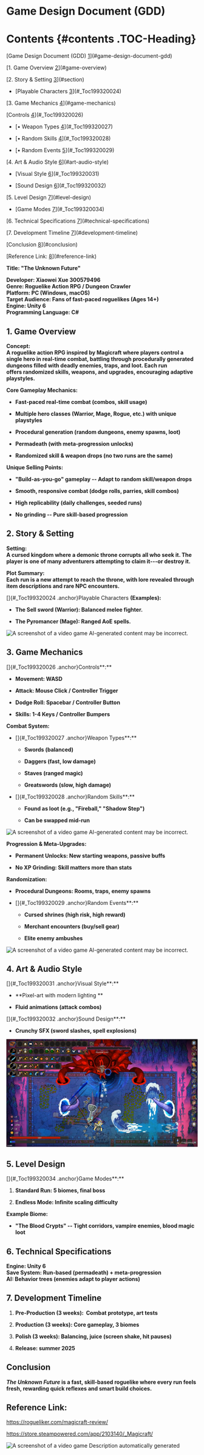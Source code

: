 # Game Design Document (GDD) 

# Contents {#contents .TOC-Heading}

[Game Design Document (GDD)
[1](#game-design-document-gdd)](#game-design-document-gdd)

[1. Game Overview [2](#game-overview)](#game-overview)

[2. Story & Setting [3](#section)](#section)

- [Playable Characters [3](#_Toc199320024)](#_Toc199320024)

[3. Game Mechanics [4](#game-mechanics)](#game-mechanics)

[Controls [4](#_Toc199320026)](#_Toc199320026)

- [• Weapon Types [4](#_Toc199320027)](#_Toc199320027)

- [• Random Skills [4](#_Toc199320028)](#_Toc199320028)

- [• Random Events [5](#_Toc199320029)](#_Toc199320029)

[4. Art & Audio Style [6](#art-audio-style)](#art-audio-style)

- [Visual Style [6](#_Toc199320031)](#_Toc199320031)

- [Sound Design [6](#_Toc199320032)](#_Toc199320032)

[5. Level Design [7](#level-design)](#level-design)

- [Game Modes [7](#_Toc199320034)](#_Toc199320034)

[6. Technical Specifications
[7](#technical-specifications)](#technical-specifications)

[7. Development Timeline
[7](#development-timeline)](#development-timeline)

[Conclusion [8](#conclusion)](#conclusion)

[Reference Link: [8](#reference-link)](#reference-link)

**Title: \"The Unknown Future\"**

**Developer: Xiaowei Xue 300579496\
Genre: Roguelike Action RPG / Dungeon Crawler\
Platform: PC (Windows, macOS)\
Target Audience: Fans of fast-paced roguelikes (Ages 14+)\
Engine: Unity 6\
Programming Language: C#**

## 1. Game Overview

**Concept:\
A roguelike action RPG inspired by Magicraft where players control a
single hero in real-time combat, battling through procedurally generated
dungeons filled with deadly enemies, traps, and loot. Each run
offers randomized skills, weapons, and upgrades, encouraging adaptive
playstyles.**

**Core Gameplay Mechanics:**

-   **Fast-paced real-time combat (combos, skill usage)**

-   **Multiple hero classes (Warrior, Mage, Rogue, etc.) with unique
    playstyles**

-   **Procedural generation (random dungeons, enemy spawns, loot)**

-   **Permadeath (with meta-progression unlocks)**

-   **Randomized skill & weapon drops (no two runs are the same)**

**Unique Selling Points:**

-   **\"Build-as-you-go\" gameplay -- Adapt to random skill/weapon
    drops**

-   **Smooth, responsive combat (dodge rolls, parries, skill combos)**

-   **High replicability (daily challenges, seeded runs)**

-   **No grinding -- Pure skill-based progression**

## 

## 2. Story & Setting

**Setting:\
A cursed kingdom where a demonic throne corrupts all who seek it. The
player is one of many adventurers attempting to claim it---or destroy
it.**

**Plot Summary:\
Each run is a new attempt to reach the throne, with lore revealed
through item descriptions and rare NPC encounters.**

[]{#_Toc199320024 .anchor}Playable Characters **(Examples):**

-   **The Sell sword (Warrior): Balanced melee fighter.**

-   **The Pyromancer (Mage): Ranged AoE spells.**

![A screenshot of a video game AI-generated content may be
incorrect.](vertopal_7cfdf2b0aff745e89d8d696309491e9e/media/image1.jpeg)

## 3. Game Mechanics

[]{#_Toc199320026 .anchor}Controls**:**

-   **Movement: WASD**

-   **Attack: Mouse Click / Controller Trigger**

-   **Dodge Roll: Spacebar / Controller Button**

-   **Skills: 1-4 Keys / Controller Bumpers**

**Combat System:**

-   []{#_Toc199320027 .anchor}Weapon Types**:**

    -   **Swords (balanced)**

    -   **Daggers (fast, low damage)**

    -   **Staves (ranged magic)**

    -   **Greatswords (slow, high damage)**

-   []{#_Toc199320028 .anchor}Random Skills**:**

    -   **Found as loot (e.g., \"Fireball,\" \"Shadow Step\")**

    -   **Can be swapped mid-run**

![A screenshot of a video game AI-generated content may be
incorrect.](vertopal_7cfdf2b0aff745e89d8d696309491e9e/media/image2.jpeg)

**Progression & Meta-Upgrades:**

-   **Permanent Unlocks: New starting weapons, passive buffs**

-   **No XP Grinding: Skill matters more than stats**

**Randomization:**

-   **Procedural Dungeons: Rooms, traps, enemy spawns**

-   []{#_Toc199320029 .anchor}Random Events**:**

    -   **Cursed shrines (high risk, high reward)**

    -   **Merchant encounters (buy/sell gear)**

    -   **Elite enemy ambushes**

![A screenshot of a video game AI-generated content may be
incorrect.](vertopal_7cfdf2b0aff745e89d8d696309491e9e/media/image3.jpeg)

## 4. Art & Audio Style

[]{#_Toc199320031 .anchor}Visual Style**:**

-   **Pixel-art with modern lighting **

-   **Fluid animations (attack combos)**

[]{#_Toc199320032 .anchor}Sound Design**:**

-   **Crunchy SFX (sword slashes, spell explosions)**

![](vertopal_7cfdf2b0aff745e89d8d696309491e9e/media/image4.jpeg)

## 5. Level Design

[]{#_Toc199320034 .anchor}Game Modes**:**

1.  **Standard Run: 5 biomes, final boss**

2.  **Endless Mode: Infinite scaling difficulty**

**Example Biome:**

-   **\"The Blood Crypts\" -- Tight corridors, vampire enemies, blood
    magic loot**

## 6. Technical Specifications

**Engine: Unity 6\
Save System: Run-based (permadeath) + meta-progression\
AI: Behavior trees (enemies adapt to player actions)**

## 7. Development Timeline

1.  **Pre-Production (3 weeks):  Combat prototype, art tests**

2.  **Production (3 weeks): Core gameplay, 3 biomes**

3.  **Polish (3 weeks): Balancing, juice (screen shake, hit pauses)**

4.  **Release: summer 2025**

## Conclusion

***The Unknown Future* is a fast, skill-based roguelike where every run
feels fresh, rewarding quick reflexes and smart build choices.**

## Reference Link:

<https://rogueliker.com/magicraft-review/>

<https://store.steampowered.com/app/2103140/_Magicraft/>

![A screenshot of a video game Description automatically
generated](vertopal_7cfdf2b0aff745e89d8d696309491e9e/media/image5.png)
